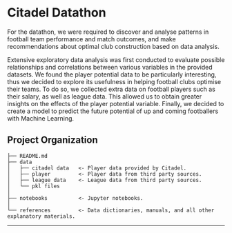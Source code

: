 <h1>Citadel Datathon</h1>

For the datathon, we were required to discover and analyse patterns in football team performance and match outcomes, and make recommendations about optimal club construction based on data analysis.

Extensive exploratory data analysis was first conducted to evaluate possible relationships and correlations between various variables in the provided datasets. 
We found the player potential data to be particularly interesting, thus we decided to explore its usefulness in helping football clubs optimise their teams. To do so, we collected extra data on football players such as their salary, as well as league data. This allowed us to obtain greater insights on the effects of the player potential variable.
Finally, we decided to create a model to predict the future potential of up and coming footballers with Machine Learning.

Project Organization
------------

    ├── README.md          
    ├── data
    │   ├── citadel data   <- Player data provided by Citadel.
    │   ├── player         <- Player data from third party sources.
    │   ├── league data    <- League data from third party sources.
    │   └── pkl files  
    │
    ├── notebooks          <- Jupyter notebooks. 
    │
    └── references         <- Data dictionaries, manuals, and all other explanatory materials.


--------
